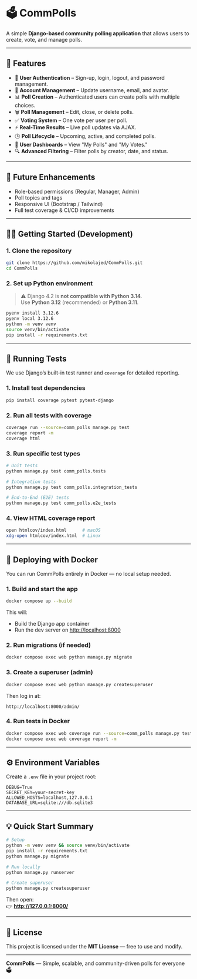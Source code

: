 # 🗳️ CommPolls

A simple **Django-based community polling application** that allows users to create, vote, and manage polls.

---

## 🚀 Features

- 🔐 **User Authentication** – Sign-up, login, logout, and password management.  
- 👤 **Account Management** – Update username, email, and avatar.  
- 📊 **Poll Creation** – Authenticated users can create polls with multiple choices.  
- 🗑️ **Poll Management** – Edit, close, or delete polls.  
- ✅ **Voting System** – One vote per user per poll.  
- ⚡ **Real-Time Results** – Live poll updates via AJAX.  
- 🕒 **Poll Lifecycle** – Upcoming, active, and completed polls.  
- 🧍 **User Dashboards** – View "My Polls" and "My Votes."  
- 🔍 **Advanced Filtering** – Filter polls by creator, date, and status.  

---

## 🧭 Future Enhancements

- Role-based permissions (Regular, Manager, Admin)  
- Poll topics and tags  
- Responsive UI (Bootstrap / Tailwind)  
- Full test coverage & CI/CD improvements  

---

## 🧑‍💻 Getting Started (Development)

### 1. Clone the repository
```bash
git clone https://github.com/mikolajed/CommPolls.git
cd CommPolls
```

### 2. Set up Python environment
> ⚠️ Django 4.2 is **not compatible with Python 3.14**.  
Use **Python 3.12** (recommended) or **Python 3.11**.

```bash
pyenv install 3.12.6
pyenv local 3.12.6
python -m venv venv
source venv/bin/activate
pip install -r requirements.txt
```

---

## 🧪 Running Tests

We use Django’s built-in test runner and `coverage` for detailed reporting.

### 1. Install test dependencies
```bash
pip install coverage pytest pytest-django
```

### 2. Run all tests with coverage
```bash
coverage run --source=comm_polls manage.py test
coverage report -m
coverage html
```

### 3. Run specific test types
```bash
# Unit tests
python manage.py test comm_polls.tests

# Integration tests
python manage.py test comm_polls.integration_tests

# End-to-End (E2E) tests
python manage.py test comm_polls.e2e_tests
```

### 4. View HTML coverage report
```bash
open htmlcov/index.html      # macOS
xdg-open htmlcov/index.html  # Linux
```

---

## 🐳 Deploying with Docker

You can run CommPolls entirely in Docker — no local setup needed.

### 1. Build and start the app
```bash
docker compose up --build
```

This will:
- Build the Django app container  
- Run the dev server on [http://localhost:8000](http://localhost:8000)

### 2. Run migrations (if needed)
```bash
docker compose exec web python manage.py migrate
```

### 3. Create a superuser (admin)
```bash
docker compose exec web python manage.py createsuperuser
```

Then log in at:
```
http://localhost:8000/admin/
```

### 4. Run tests in Docker
```bash
docker compose exec web coverage run --source=comm_polls manage.py test
docker compose exec web coverage report -m
```

---

## ⚙️ Environment Variables

Create a `.env` file in your project root:

```
DEBUG=True
SECRET_KEY=your-secret-key
ALLOWED_HOSTS=localhost,127.0.0.1
DATABASE_URL=sqlite:///db.sqlite3
```

---

## 💡 Quick Start Summary

```bash
# Setup
python -m venv venv && source venv/bin/activate
pip install -r requirements.txt
python manage.py migrate

# Run locally
python manage.py runserver

# Create superuser
python manage.py createsuperuser
```

Then open:  
👉 **http://127.0.0.1:8000/**

---

## 🧠 License

This project is licensed under the **MIT License** — free to use and modify.

---

**CommPolls** — Simple, scalable, and community-driven polls for everyone 🗳️
